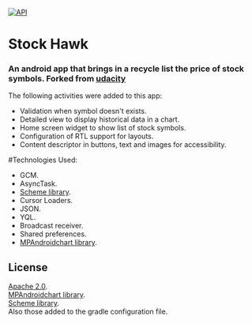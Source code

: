 [![API](https://img.shields.io/badge/API-15%2B-green.svg?style=flat)](https://android-arsenal.com/api?level=15)
# Stock Hawk
### An android app that brings in a recycle list the price of stock symbols. Forked from [udacity](https://github.com/udacity/StockHawk)

The following activities were added to this app:  
- Validation when symbol doesn't exists.
- Detailed view to display historical data in a chart.  
- Home screen widget to show list of stock symbols.
- Configuration of RTL support for layouts.
- Content descriptor in buttons, text and images for accessibility.

#Technologies Used: 
- GCM. 
- AsyncTask.
- [Scheme library](https://github.com/SimonVT/schematic).
- Cursor Loaders.
- JSON.
- YQL.
- Broadcast receiver.
- Shared preferences.
- [MPAndroidchart library](https://github.com/PhilJay/MPAndroidChart).


## License

[Apache 2.0](https://svn.apache.org/viewvc/httpd/httpd/trunk/LICENSE?view=markup).  
[MPAndroidchart library](https://github.com/PhilJay/MPAndroidChart).  
[Scheme library](https://github.com/SimonVT/schematic).  
Also those added to the gradle configuration file.
